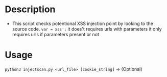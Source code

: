 # Description
- This script checks potentional XSS injection point by looking to the source code. ``` var = xss'; ``` it does't requires urls with parameters it only requires urls if parameters present or not
# Usage
`python3 injectscan.py <url_file> [cookie_string]` -> (Optional)
